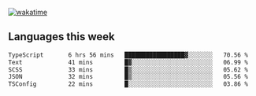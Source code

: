 [![wakatime](https://wakatime.com/badge/user/2d08dcba-b829-42d8-897d-6a005f58591f.svg)](https://wakatime.com/@2d08dcba-b829-42d8-897d-6a005f58591f)

## Languages this week

<!--START_SECTION:waka-->

```txt
TypeScript       6 hrs 56 mins   █████████████████▓░░░░░░░   70.56 %
Text             41 mins         █▓░░░░░░░░░░░░░░░░░░░░░░░   06.99 %
SCSS             33 mins         █▒░░░░░░░░░░░░░░░░░░░░░░░   05.62 %
JSON             32 mins         █▒░░░░░░░░░░░░░░░░░░░░░░░   05.56 %
TSConfig         22 mins         █░░░░░░░░░░░░░░░░░░░░░░░░   03.86 %
```

<!--END_SECTION:waka-->

